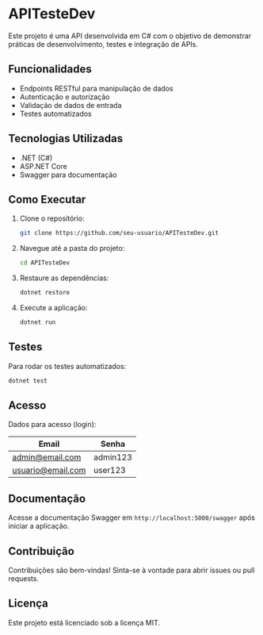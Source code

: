 # APITesteDev

Este projeto é uma API desenvolvida em C# com o objetivo de demonstrar práticas de desenvolvimento, testes e integração de APIs.

## Funcionalidades

- Endpoints RESTful para manipulação de dados
- Autenticação e autorização
- Validação de dados de entrada
- Testes automatizados

## Tecnologias Utilizadas

- .NET (C#)
- ASP.NET Core
- Swagger para documentação

## Como Executar

1. Clone o repositório:
    ```bash
    git clone https://github.com/seu-usuario/APITesteDev.git
    ```
2. Navegue até a pasta do projeto:
    ```bash
    cd APITesteDev
    ```
3. Restaure as dependências:
    ```bash
    dotnet restore
    ```
4. Execute a aplicação:
    ```bash
    dotnet run
    ```

## Testes

Para rodar os testes automatizados:
```bash
dotnet test
```

## Acesso

Dados para acesso (login):

| Email             | Senha     |
|-------------------|-----------|
| admin@email.com   | admin123  |
| usuario@email.com | user123   |


## Documentação

Acesse a documentação Swagger em `http://localhost:5000/swagger` após iniciar a aplicação.

## Contribuição

Contribuições são bem-vindas! Sinta-se à vontade para abrir issues ou pull requests.

## Licença

Este projeto está licenciado sob a licença MIT.